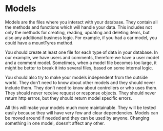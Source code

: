 # Models

Models are the files where you interact with your database. They contain all the methods and functions which will handle your data. This includes not only the methods for creating, reading, updating and deleting items, but also any additional business logic. For example, if you had a car model, you could have a mountTyres method.

You should create at least one file for each type of data in your database. In our example, we have users and comments, therefore we have a user model and a comment model. Sometimes, when a model file becomes too large, it might be better to break it into several files, based on some internal logic.

You should also try to make your models independent from the outside world. They don’t need to know about other models and they should never include them. They don’t need to know about controllers or who uses them. They should never receive request or response objects. They should never return http errros, but they should return model specific errors.

All this will make your models much more maintainable. They will be tested easily because they will have very few and clear dependencies. Models can be moved around if needed and they can be used by anyone. Changing something in one model, doesn’t affect any other.